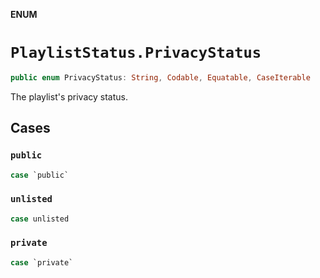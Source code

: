 **ENUM**

# `PlaylistStatus.PrivacyStatus`

```swift
public enum PrivacyStatus: String, Codable, Equatable, CaseIterable
```

The playlist's privacy status.

## Cases
### `public`

```swift
case `public`
```

### `unlisted`

```swift
case unlisted
```

### `private`

```swift
case `private`
```
